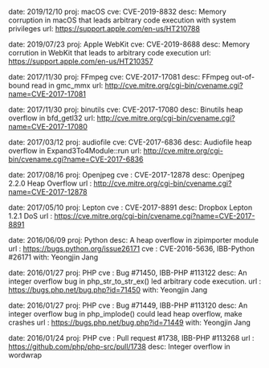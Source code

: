 date: 2019/12/10
proj: macOS
cve: CVE-2019-8832
desc: Memory corruption in macOS that leads arbitrary code execution with system privileges
url: https://support.apple.com/en-us/HT210788

date: 2019/07/23
proj: Apple WebKit
cve: CVE-2019-8688
desc: Memory corrution in WebKit that leads to arbitrary code execution
url: https://support.apple.com/en-us/HT210357

date: 2017/11/30
proj: FFmpeg
cve: CVE-2017-17081
desc: FFmpeg out-of-bound read in gmc_mmx
url: http://cve.mitre.org/cgi-bin/cvename.cgi?name=CVE-2017-17081

date: 2017/11/30
proj: binutils
cve: CVE-2017-17080
desc: Binutils heap overflow in bfd_getl32
url: http://cve.mitre.org/cgi-bin/cvename.cgi?name=CVE-2017-17080

date: 2017/03/12
proj: audiofile
cve: CVE-2017-6836
desc: Audiofile heap overflow in Expand3To4Module::run
url: http://cve.mitre.org/cgi-bin/cvename.cgi?name=CVE-2017-6836

date: 2017/08/16
proj: Openjpeg
cve : CVE-2017-12878
desc: Openjpeg 2.2.0 Heap Overflow
url : http://cve.mitre.org/cgi-bin/cvename.cgi?name=CVE-2017-12878

date: 2017/05/10
proj: Lepton
cve : CVE-2017-8891
desc: Dropbox Lepton 1.2.1 DoS
url : https://cve.mitre.org/cgi-bin/cvename.cgi?name=CVE-2017-8891

date: 2016/06/09
proj: Python
desc: A heap overflow in zipimporter module
url : https://bugs.python.org/issue26171
cve : CVE-2016-5636, IBB-Python #26171
with: Yeongjin Jang

date: 2016/01/27
proj: PHP
cve : Bug #71450, IBB-PHP #113122
desc: An integer overflow bug in php_str_to_str_ex() led arbitrary code execution.
url : https://bugs.php.net/bug.php?id=71450
with: Yeongjin Jang

date: 2016/01/27
proj: PHP
cve : Bug #71449, IBB-PHP #113120
desc: An integer overflow bug in php_implode() could lead heap overflow, make crashes
url : https://bugs.php.net/bug.php?id=71449
with: Yeongjin Jang

date: 2016/01/24
proj: PHP
cve : Pull request #1738, IBB-PHP #113268
url : https://github.com/php/php-src/pull/1738
desc: Integer overflow in wordwrap

